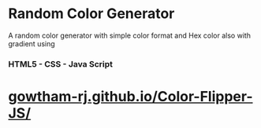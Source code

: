 # Random Color Generator

A random color generator with simple color format and Hex color also with gradient using  
### HTML5 - CSS - Java Script

# [gowtham-rj.github.io/Color-Flipper-JS/](gowtham-rj.github.io/Color-Flipper-JS/)
